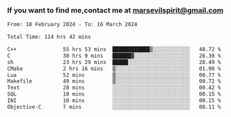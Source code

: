 ### If you want to find me,contact me at marsevilspirit@gmail.com

<!--
**marsevilspirit/marsevilspirit** is a ✨ _special_ ✨ repository because its `README.md` (this file) appears on your GitHub profile.

Here are some ideas to get you started:

- 🔭 I’m currently working on ...
- 🌱 I’m currently learning ...
- 👯 I’m looking to collaborate on ...
- 🤔 I’m looking for help with ...
- 💬 Ask me about ...
- 📫 How to reach me: ...
- 😄 Pronouns: ...
- ⚡ Fun fact: ...
-->
<!--START_SECTION:waka-->

```txt
From: 18 February 2024 - To: 16 March 2024

Total Time: 114 hrs 42 mins

C++               55 hrs 53 mins  ████████████▒░░░░░░░░░░░░   48.72 %
C                 30 hrs 9 mins   ██████▓░░░░░░░░░░░░░░░░░░   26.30 %
sh                23 hrs 29 mins  █████░░░░░░░░░░░░░░░░░░░░   20.49 %
CMake             2 hrs 16 mins   ▒░░░░░░░░░░░░░░░░░░░░░░░░   01.98 %
Lua               52 mins         ▒░░░░░░░░░░░░░░░░░░░░░░░░   00.77 %
Makefile          49 mins         ▒░░░░░░░░░░░░░░░░░░░░░░░░   00.72 %
Text              28 mins         ░░░░░░░░░░░░░░░░░░░░░░░░░   00.42 %
SQL               10 mins         ░░░░░░░░░░░░░░░░░░░░░░░░░   00.15 %
INI               10 mins         ░░░░░░░░░░░░░░░░░░░░░░░░░   00.15 %
Objective-C       7 mins          ░░░░░░░░░░░░░░░░░░░░░░░░░   00.11 %
```

<!--END_SECTION:waka-->
